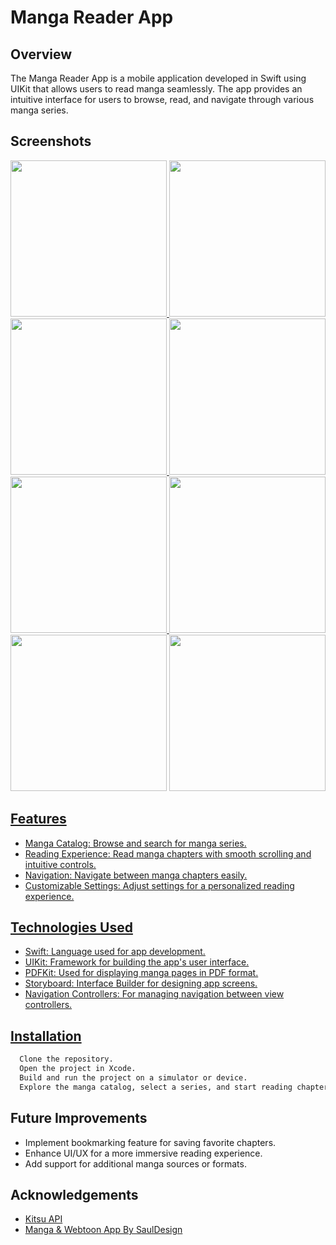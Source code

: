 # Manga Reader App

## Overview
The Manga Reader App is a mobile application developed in Swift using UIKit that allows users to read manga seamlessly. The app provides an intuitive interface for users to browse, read, and navigate through various manga series.

## Screenshots

<a href="https://imgur.com/IvD3w1L"> <img src="https://i.imgur.com/YuDDIAu.png" width="250" /> <img src="https://i.imgur.com/RXIJlPJ.png" width="250" /> <img src="https://i.imgur.com/gSxbZ9S.png" width="250" /> <img src="https://i.imgur.com/6eIxMWZ.png" width="250" /> <a href="https://imgur.com/IvD3w1L"> <img src="https://i.imgur.com/ZWBI2d4.png" width="250" /> <a href="https://imgur.com/IvD3w1L"> <img src="https://i.imgur.com/8icLwul.png" width="250" /> <a href="https://imgur.com/IvD3w1L"> <img src="https://i.imgur.com/HNcPCGn.png" width="250"/></a> <a href="https://imgur.com/0X4AeJ6"></a> <img src="https://i.imgur.com/ggEGUDI.png" width="250" /></a><a href="https://imgur.com/S8h1mkO">


## Features
- Manga Catalog: Browse and search for manga series.
- Reading Experience: Read manga chapters with smooth scrolling and intuitive controls.
- Navigation: Navigate between manga chapters easily.
- Customizable Settings: Adjust settings for a personalized reading experience.



## Technologies Used
- Swift: Language used for app development.
- UIKit: Framework for building the app's user interface.
- PDFKit: Used for displaying manga pages in PDF format.
- Storyboard: Interface Builder for designing app screens.
- Navigation Controllers: For managing navigation between view controllers.

## Installation

```bash
  Clone the repository.
  Open the project in Xcode.
  Build and run the project on a simulator or device.
  Explore the manga catalog, select a series, and start reading chapters.
```
## Future Improvements
- Implement bookmarking feature for saving favorite chapters.
- Enhance UI/UX for a more immersive reading experience.
- Add support for additional manga sources or formats.
## Acknowledgements
 - [Kitsu API](https://kitsu.docs.apiary.io/#reference/groups/group-members/delete-resource)
 - [Manga & Webtoon App By SaulDesign](https://www.figma.com/community/file/1178648400060263277/manga-webtoon-app)

